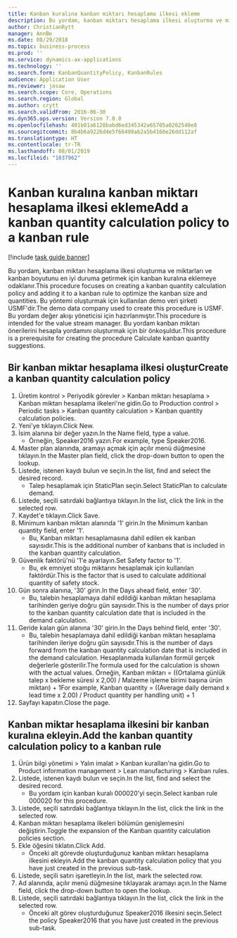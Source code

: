 ```yaml
---
title: Kanban kuralına kanban miktarı hesaplama ilkesi ekleme
description: Bu yordam, kanban miktarı hesaplama ilkesi oluşturma ve miktarları ve kanban boyutunu en iyi duruma getirmek için kanban kuralına eklemeye odaklanır.
author: ChristianRytt
manager: AnnBe
ms.date: 08/29/2018
ms.topic: business-process
ms.prod: ''
ms.service: dynamics-ax-applications
ms.technology: ''
ms.search.form: KanbanQuantityPolicy, KanbanRules
audience: Application User
ms.reviewer: josaw
ms.search.scope: Core, Operations
ms.search.region: Global
ms.author: crytt
ms.search.validFrom: 2016-06-30
ms.dyn365.ops.version: Version 7.0.0
ms.openlocfilehash: 401b01a6128babd6ed345342a65705a0262540e8
ms.sourcegitcommit: 8b4b6a9226d4e5f66498ab2a5b4160e26dd112af
ms.translationtype: HT
ms.contentlocale: tr-TR
ms.lasthandoff: 08/01/2019
ms.locfileid: "1837962"
---
```

# <a name="add-a-kanban-quantity-calculation-policy-to-a-kanban-rule"></a><span data-ttu-id="ad62c-103">Kanban kuralına kanban miktarı hesaplama ilkesi ekleme</span><span class="sxs-lookup"><span data-stu-id="ad62c-103">Add a kanban quantity calculation policy to a kanban rule</span></span>

[!include [task guide banner](../../includes/task-guide-banner.md)]

<span data-ttu-id="ad62c-104">Bu yordam, kanban miktarı hesaplama ilkesi oluşturma ve miktarları ve kanban boyutunu en iyi duruma getirmek için kanban kuralına eklemeye odaklanır.</span><span class="sxs-lookup"><span data-stu-id="ad62c-104">This procedure focuses on creating a kanban quantity calculation policy and adding it to a kanban rule to optimize the kanban size and quantities.</span></span> <span data-ttu-id="ad62c-105">Bu yöntemi oluşturmak için kullanılan demo veri şirketi USMF'dir.</span><span class="sxs-lookup"><span data-stu-id="ad62c-105">The demo data company used to create this procedure is USMF.</span></span> <span data-ttu-id="ad62c-106">Bu yordam değer akışı yöneticisi için hazırlanmıştır.</span><span class="sxs-lookup"><span data-stu-id="ad62c-106">This procedure is intended for the value stream manager.</span></span> <span data-ttu-id="ad62c-107">Bu yordam kanban miktarı önerilerini hesapla yordamını oluşturmak için bir önkoşuldur.</span><span class="sxs-lookup"><span data-stu-id="ad62c-107">This procedure is a prerequisite for creating the procedure Calculate kanban quantity suggestions.</span></span> 


## <a name="create-a-kanban-quantity-calculation-policy"></a><span data-ttu-id="ad62c-108">Bir kanban miktar hesaplama ilkesi oluştur</span><span class="sxs-lookup"><span data-stu-id="ad62c-108">Create a kanban quantity calculation policy</span></span>
1. <span data-ttu-id="ad62c-109">Üretim kontrol > Periyodik görevler > Kanban miktarı hesaplama > Kanban miktarı hesaplama ilkeleri'ne gidin.</span><span class="sxs-lookup"><span data-stu-id="ad62c-109">Go to Production control > Periodic tasks > Kanban quantity calculation > Kanban quantity calculation policies.</span></span>
2. <span data-ttu-id="ad62c-110">Yeni'ye tıklayın.</span><span class="sxs-lookup"><span data-stu-id="ad62c-110">Click New.</span></span>
3. <span data-ttu-id="ad62c-111">İsim alanına bir değer yazın.</span><span class="sxs-lookup"><span data-stu-id="ad62c-111">In the Name field, type a value.</span></span>
    * <span data-ttu-id="ad62c-112">Örneğin, Speaker2016 yazın.</span><span class="sxs-lookup"><span data-stu-id="ad62c-112">For example, type Speaker2016.</span></span>  
4. <span data-ttu-id="ad62c-113">Master plan alanında, aramayı açmak için açılır menü düğmesine tıklayın.</span><span class="sxs-lookup"><span data-stu-id="ad62c-113">In the Master plan field, click the drop-down button to open the lookup.</span></span>
5. <span data-ttu-id="ad62c-114">Listede, istenen kaydı bulun ve seçin.</span><span class="sxs-lookup"><span data-stu-id="ad62c-114">In the list, find and select the desired record.</span></span>
    * <span data-ttu-id="ad62c-115">Talep hesaplamak için StaticPlan seçin.</span><span class="sxs-lookup"><span data-stu-id="ad62c-115">Select StaticPlan to calculate demand.</span></span>  
6. <span data-ttu-id="ad62c-116">Listede, seçili satırdaki bağlantıya tıklayın.</span><span class="sxs-lookup"><span data-stu-id="ad62c-116">In the list, click the link in the selected row.</span></span>
7. <span data-ttu-id="ad62c-117">Kaydet'e tıklayın.</span><span class="sxs-lookup"><span data-stu-id="ad62c-117">Click Save.</span></span>
8. <span data-ttu-id="ad62c-118">Minimum kanban miktarı alanında '1' girin.</span><span class="sxs-lookup"><span data-stu-id="ad62c-118">In the Minimum kanban quantity field, enter '1'.</span></span>
    * <span data-ttu-id="ad62c-119">Bu, Kanban miktarı hesaplamasına dahil edilen ek kanban sayısıdır.</span><span class="sxs-lookup"><span data-stu-id="ad62c-119">This is the additional number of kanbans that is included in the kanban quantity calculation.</span></span>  
9. <span data-ttu-id="ad62c-120">Güvenlik faktörü'nü '1'e ayarlayın.</span><span class="sxs-lookup"><span data-stu-id="ad62c-120">Set Safety factor to '1'.</span></span>
    * <span data-ttu-id="ad62c-121">Bu, ek emniyet stoğu miktarını hesaplamak için kullanılan faktördür.</span><span class="sxs-lookup"><span data-stu-id="ad62c-121">This is the factor that is used to calculate additional quantity of safety stock.</span></span>  
10. <span data-ttu-id="ad62c-122">Gün sonra alanına, '30' girin.</span><span class="sxs-lookup"><span data-stu-id="ad62c-122">In the Days ahead field, enter '30'.</span></span>
    * <span data-ttu-id="ad62c-123">Bu, talebin hesaplamaya dahil edildiği kanban miktarı hesaplama tarihinden geriye doğru gün sayısıdır.</span><span class="sxs-lookup"><span data-stu-id="ad62c-123">This is the number of days prior to the kanban quantity calculation date that is included in the demand calculation.</span></span>  
11. <span data-ttu-id="ad62c-124">Geride kalan gün alanına '30' girin.</span><span class="sxs-lookup"><span data-stu-id="ad62c-124">In the Days behind field, enter '30'.</span></span>
    * <span data-ttu-id="ad62c-125">Bu, talebin hesaplamaya dahil edildiği kanban miktarı hesaplama tarihinden ileriye doğru gün sayısıdır.</span><span class="sxs-lookup"><span data-stu-id="ad62c-125">This is the number of days forward from the kanban quantity calculation date that is included in the demand calculation.</span></span>  <span data-ttu-id="ad62c-126">Hesaplanmada kullanılan formül gerçek değerlerle gösterilir.</span><span class="sxs-lookup"><span data-stu-id="ad62c-126">The formula used for the calculation is shown with the actual values.</span></span> <span data-ttu-id="ad62c-127">Örneğin, Kanban miktarı = ((Ortalama günlük talep x bekleme süresi x 2,00) / Malzeme işleme birimi başına ürün miktarı) + 1</span><span class="sxs-lookup"><span data-stu-id="ad62c-127">For example,  Kanban quantity = ((Average daily demand x lead time x 2.00) / Product quantity per handling unit) + 1</span></span>  
12. <span data-ttu-id="ad62c-128">Sayfayı kapatın.</span><span class="sxs-lookup"><span data-stu-id="ad62c-128">Close the page.</span></span>

## <a name="add-the-kanban-quantity-calculation-policy-to-a-kanban-rule"></a><span data-ttu-id="ad62c-129">Kanban miktar hesaplama ilkesini bir kanban kuralına ekleyin.</span><span class="sxs-lookup"><span data-stu-id="ad62c-129">Add the kanban quantity calculation policy to a kanban rule</span></span>
1. <span data-ttu-id="ad62c-130">Ürün bilgi yönetimi > Yalın imalat > Kanban kuralları'na gidin.</span><span class="sxs-lookup"><span data-stu-id="ad62c-130">Go to Product information management > Lean manufacturing > Kanban rules.</span></span>
2. <span data-ttu-id="ad62c-131">Listede, istenen kaydı bulun ve seçin.</span><span class="sxs-lookup"><span data-stu-id="ad62c-131">In the list, find and select the desired record.</span></span>
    * <span data-ttu-id="ad62c-132">Bu yordam için kanban kuralı 000020'yi seçin.</span><span class="sxs-lookup"><span data-stu-id="ad62c-132">Select kanban rule 000020 for this procedure.</span></span>  
3. <span data-ttu-id="ad62c-133">Listede, seçili satırdaki bağlantıya tıklayın.</span><span class="sxs-lookup"><span data-stu-id="ad62c-133">In the list, click the link in the selected row.</span></span>
4. <span data-ttu-id="ad62c-134">Kanban miktarı hesaplama ilkeleri bölümün genişlemesini değiştirin.</span><span class="sxs-lookup"><span data-stu-id="ad62c-134">Toggle the expansion of the Kanban quantity calculation policies section.</span></span>
5. <span data-ttu-id="ad62c-135">Ekle öğesini tıklatın.</span><span class="sxs-lookup"><span data-stu-id="ad62c-135">Click Add.</span></span>
    * <span data-ttu-id="ad62c-136">Önceki alt görevde oluşturduğunuz kanban miktarı hesaplama ilkesini ekleyin.</span><span class="sxs-lookup"><span data-stu-id="ad62c-136">Add the kanban quantity calculation policy that you have just created in the previous sub-task.</span></span>  
6. <span data-ttu-id="ad62c-137">Listede, seçili satırı işaretleyin.</span><span class="sxs-lookup"><span data-stu-id="ad62c-137">In the list, mark the selected row.</span></span>
7. <span data-ttu-id="ad62c-138">Ad alanında, açılır menü düğmesine tıklayarak aramayı açın.</span><span class="sxs-lookup"><span data-stu-id="ad62c-138">In the Name field, click the drop-down button to open the lookup.</span></span>
8. <span data-ttu-id="ad62c-139">Listede, seçili satırdaki bağlantıya tıklayın.</span><span class="sxs-lookup"><span data-stu-id="ad62c-139">In the list, click the link in the selected row.</span></span>
    * <span data-ttu-id="ad62c-140">Önceki alt görev oluşturduğunuz Speaker2016 ilkesini seçin.</span><span class="sxs-lookup"><span data-stu-id="ad62c-140">Select the policy Speaker2016 that you have just created in the previous sub-task.</span></span>  

